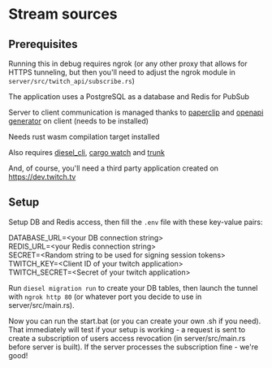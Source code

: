 # Stream sources

## Prerequisites

Running this in debug requires ngrok (or any other proxy that allows for HTTPS tunneling, but then you'll need to adjust the ngrok module in `server/src/twitch_api/subscribe.rs`)

The application uses a PostgreSQL as a database and Redis for PubSub

Server to client communication is managed thanks to [paperclip](https://github.com/paperclip-rs/paperclip) and [openapi generator](https://github.com/OpenAPITools/openapi-generator-cli) on client (needs to be installed)

Needs rust wasm compilation target installed

Also requires [diesel_cli](https://crates.io/crates/diesel_cli), [cargo watch](https://crates.io/crates/cargo-watch) and [trunk](https://crates.io/crates/trunk)

And, of course, you'll need a third party application created on https://dev.twitch.tv

## Setup

Setup DB and Redis access, then fill the `.env` file with these key-value pairs:

DATABASE_URL=&lt;your DB connection string&gt;  
REDIS_URL=&lt;your Redis connection string&gt;  
SECRET=&lt;Random string to be used for signing session tokens&gt;  
TWITCH_KEY=&lt;Client ID of your twitch application&gt;  
TWITCH_SECRET=&lt;Secret of your twitch application&gt;

Run `diesel migration run` to create your DB tables, then launch the tunnel with `ngrok http 80` (or whatever port you decide to use in server/src/main.rs).

Now you can run the start.bat (or you can create your own .sh if you need). That immediately will test if your setup is working - a request is sent to create a subscription of users access revocation (in server/src/main.rs before server is built). If the server processes the subscription fine - we're good!